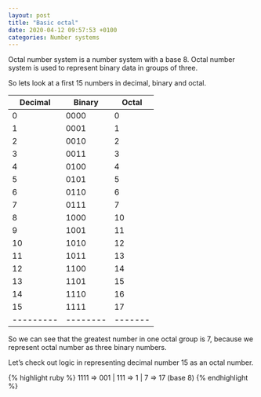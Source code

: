```yaml
---
layout: post
title: "Basic octal"
date: 2020-04-12 09:57:53 +0100
categories: Number systems
---
```

Octal number system is a number system with a base 8. Octal number system is used to represent binary data in groups of three.

So lets look at a first 15 numbers in decimal, binary and octal.

<div class="table-wrapper" markdown="block">

| Decimal | Binary | Octal |
|---------|--------|-------|
| 0       | 0000   | 0     |
| 1       | 0001   | 1     |
| 2       | 0010   | 2     |
| 3       | 0011   | 3     |
| 4       | 0100   | 4     |
| 5       | 0101   | 5     |
| 6       | 0110   | 6     |
| 7       | 0111   | 7     |
| 8       | 1000   | 10    |
| 9       | 1001   | 11    |
| 10      | 1010   | 12    |
| 11      | 1011   | 13    |
| 12      | 1100   | 14    |
| 13      | 1101   | 15    |
| 14      | 1110   | 16    |
| 15      | 1111   | 17    |
|---------|--------|-------|

</div>

So we can see that the greatest number in one octal group is 7, because we represent octal number as three binary numbers.

Let’s check out logic in representing decimal number 15 as an octal number.

{% highlight ruby %}
1111
  => 001 | 111
  =>   1 |   7
  => 17 (base 8)
{% endhighlight %}